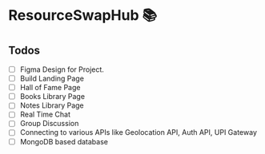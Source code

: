 # ResourceSwapHub 📚

## Todos

- [ ] Figma Design for Project.
- [ ] Build Landing Page
- [ ] Hall of Fame Page
- [ ] Books Library Page
- [ ] Notes Library Page
- [ ] Real Time Chat
- [ ] Group Discussion
- [ ] Connecting to various APIs like Geolocation API, Auth API, UPI Gateway
- [ ] MongoDB based database
